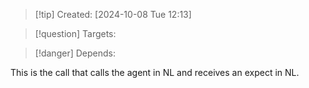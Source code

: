 
>[!tip] Created: [2024-10-08 Tue 12:13]

>[!question] Targets: 

>[!danger] Depends: 

This is the call that calls the agent in NL and receives an expect in NL.